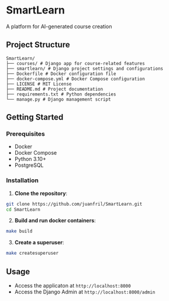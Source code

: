 # SmartLearn
A platform for AI-generated course creation

## Project Structure
```
SmartLearn/
├── courses/ # Django app for course-related features
├── smartlearn/ # Django project settings and configurations
├── Dockerfile # Docker configuration file
├── docker-compose.yml # Docker Compose configuration
├── LICENSE # MIT License
├── README.md # Project documentation
├── requirements.txt # Python dependencies
└── manage.py # Django management script
```

## Getting Started
### Prerequisites
- Docker
- Docker Compose
- Python 3.10+
- PostgreSQL

### Installation
1. **Clone the repository**:
```bash
git clone https://github.com/juanfril/SmartLearn.git
cd SmartLearn
```
2. **Build and run docker containers**:
```bash
make build
```
3. **Create a superuser**:
```bash
make createsuperuser
```

## Usage
* Access the applicaton at `http://localhost:8000`
* Access the Django Admin at `http://localhost:8000/admin`
